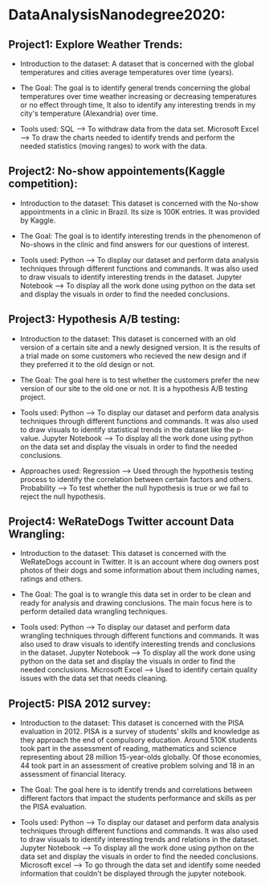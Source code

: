 # DataAnalysisNanodegree2020:

## Project1: Explore Weather Trends:

* Introduction to the dataset: A dataset that is concerned with the global temperatures and cities average temperatures over time (years). 

* The Goal: The goal is to identify general trends concerning the global temperatures over time weather increasing or decreasing temperatures or no effect through time, 
            It also to identify any interesting trends in my city's temperature (Alexandria) over time. 

* Tools used: SQL             --> To withdraw data from the data set. 
              Microsoft Excel --> To draw the charts needed to identify trends and perform the needed statistics (moving ranges) to work with the data.
            
## Project2: No-show appointements(Kaggle competition):

* Introduction to the dataset: This dataset is concerned with the No-show appointments in a clinic in Brazil. Its size is 100K entries. It was provided by Kaggle.

* The Goal: The goal is to identify interesting trends in the phenomenon of No-shows in the clinic and find answers for our questions of interest. 

* Tools used: Python           --> To display our dataset and perform data analysis techniques through different functions and commands. 
                                   It was also used to draw visuals to identify interesting trends in the dataset. 
              Jupyter Notebook --> To display all the work done using python on the data set and display the visuals in order to find the needed conclusions.

## Project3: Hypothesis A/B testing:

* Introduction to the dataset: This dataset is concerned with an old version of a certain site and a newly designed version. 
It is the results of a trial made on some customers who recieved the new design and if they preferred it to the old design or not.

* The Goal: The goal here is to test whether the customers prefer the new version of our site to the old one or not. It is a hypothesis A/B testing project.

* Tools used: Python           --> To display our dataset and perform data analysis techniques through different functions and commands. 
                                   It was also used to draw visuals to identify statistical trends in the dataset like the p-value. 
              Jupyter Notebook --> To display all the work done using python on the data set and display the visuals in order to find the needed conclusions.

* Approaches used: Regression  --> Used through the hypothesis testing process to identify the correlation between certain factors and others.
                   Probability --> To test whether the null hypothesis is true or we fail to reject the null hypothesis.

## Project4: WeRateDogs Twitter account Data Wrangling:

* Introduction to the dataset: This dataset is concerned with the WeRateDogs account in Twitter. 
                               It is an account where dog owners post photos of their dogs and some information about them including names, ratings and others.

* The Goal: The goal is to wrangle this data set in order to be clean and ready for analysis and drawing conclusions. 
            The main focus here is to perform detailed data wrangling techniques.

* Tools used: Python           --> To display our dataset and perform data wrangling techniques through different functions and commands. 
                                   It was also used to draw visuals to identify interesting trends and conclusions in the dataset. 
              Jupyter Notebook --> To display all the work done using python on the data set and display the visuals in order to find the needed conclusions.
              Microsoft Excel  --> Used to identify certain quality issues with the data set that needs cleaning. 

## Project5: PISA 2012 survey:

* Introduction to the dataset: This dataset is concerned with the PISA evaluation in 2012. 
                               PISA is a survey of students' skills and knowledge as they approach the end of compulsory education. 
                               Around 510K students took part in the assessment of reading, mathematics and science representing about 28 million 15-year-olds globally. 
                               Of those economies, 44 took part in an assessment of creative problem solving and 18 in an assessment of financial literacy.

* The Goal: The goal here is to identify trends and correlations between different factors that impact the students performance and skills as per the PISA evaluation.

* Tools used: Python           --> To display our dataset and perform data analysis techniques through different functions and commands. 
                                   It was also used to draw visuals to identify interesting trends and relations in the dataset. 
              Jupyter Notebook --> To display all the work done using python on the data set and display the visuals in order to find the needed conclusions.
              Microsoft excel  --> To go through the data set and identify some needed information that couldn't be displayed through the jupyter notebook.


